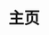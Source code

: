 ---
home: true
layout: BlogHome
icon: house
title: 主页
bgImage: /common/bgImage.webp
heroFullScreen: false
tagline: 在这里聆听我的故事
projects:
  - icon: mdi:bike
    name: 骑纪行者
    desc: 必须不断前进
    link: 
  - icon: mingcute:pen-fill
    name: 随笔集
    desc: 突发奇想的话题
    link: 
  - icon: icon-park-outline:leaves
    name: 种草集
    desc: 我买到的好东西
    link: 
---